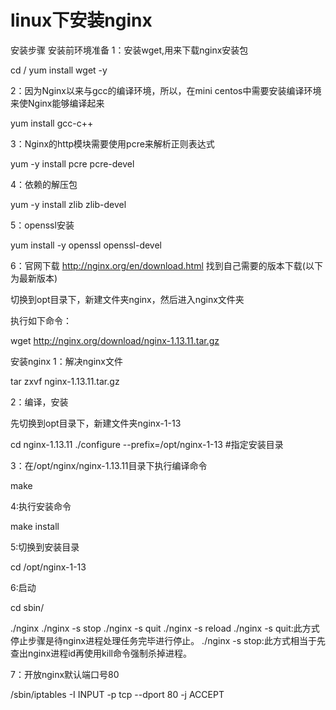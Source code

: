 # linux下安装nginx

安装步骤
安装前环境准备
1：安装wget,用来下载nginx安装包

cd /
yum install wget -y


2：因为Nginx以来与gcc的编译环境，所以，在mini centos中需要安装编译环境来使Nginx能够编译起来

yum install gcc-c++


3：Nginx的http模块需要使用pcre来解析正则表达式

yum -y install pcre pcre-devel


4：依赖的解压包

yum -y install zlib zlib-devel


5：openssl安装

yum install -y openssl openssl-devel


6：官网下载 http://nginx.org/en/download.html 找到自己需要的版本下载(以下为最新版本)

切换到opt目录下，新建文件夹nginx，然后进入nginx文件夹


执行如下命令：

wget  http://nginx.org/download/nginx-1.13.11.tar.gz


安装nginx
1：解决nginx文件

tar zxvf nginx-1.13.11.tar.gz


2：编译，安装

先切换到opt目录下，新建文件夹nginx-1-13


cd nginx-1.13.11
./configure  --prefix=/opt/nginx-1-13      #指定安装目录


3：在/opt/nginx/nginx-1.13.11目录下执行编译命令

make




4:执行安装命令

make install


5:切换到安装目录

cd /opt/nginx-1-13


6:启动

cd sbin/

./nginx 
./nginx -s stop
./nginx -s quit
./nginx -s reload
./nginx -s quit:此方式停止步骤是待nginx进程处理任务完毕进行停止。
./nginx -s stop:此方式相当于先查出nginx进程id再使用kill命令强制杀掉进程。


7：开放nginx默认端口号80

/sbin/iptables -I INPUT -p tcp --dport 80 -j ACCEPT
